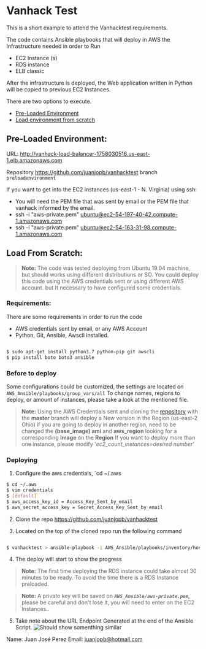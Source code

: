 # Vanhack Test


This is a short example to attend the Vanhacktest requirements.

The code contains Ansible playbooks that will deploy in AWS the Infrastructure needed in order to Run 
- EC2 Instance (s)
- RDS instance 
- ELB classic

After the infrastructure is deployed, the Web application written in Python will be copied to previous EC2 Instances.

  
There are two options to execute.
-  [Pre-Loaded Environment](#Pre-Loaded-Environment)
-  [Load environment from scratch](#Load-From-Scratch)

  

## Pre-Loaded Environment:

URL: http://vanhack-load-balancer-1758030516.us-east-1.elb.amazonaws.com

Repository https://github.com/juanjopb/vanhacktest branch `preloadenvironment`

  

If you want to get into the EC2 instances (us-east-1 - N. Virginia) using ssh:

- You will need the PEM file that was sent by email or the PEM file that vanhack informed by the email.
- ssh -i "aws-private.pem" ubuntu@ec2-54-197-40-42.compute-1.amazonaws.com
- ssh -i "aws-private.pem" ubuntu@ec2-54-163-31-98.compute-1.amazonaws.com

  
  

## Load From Scratch: 

>  **Note:** The code was tested deploying from Ubuntu 19.04 machine, but should works using different distributions or SO.
>  You could deploy this code using the AWS credentials sent or using different AWS account. but It necessary to have configured some credentials.


### Requirements:
There are some requirements in order to run the code 

- AWS credentials sent by email, or any AWS Account
- Python, Git, Ansible, Awscli installed.
```sh

$ sudo apt-get install python3.7 python-pip git awscli
$ pip install boto boto3 ansible

```

  

### Before to deploy

Some configurations could be customized, the settings are located on `AWS_Ansible/playbooks/group_vars/all`
To change names, regions to deploy, or amount of instances, please take a look at the mentioned file.
>  **Note:** Using the AWS Credentials sent and cloning the [repository](https://github.com/juanjopb/vanhacktest) with the **master** branch will deploy a New version in the Region (us-east-2 Ohio) if you are going to deploy in another region, need to be changed the **(base_image) ami** and **aws_region** looking for a corresponding **Image** on the **Region**
>  If you want to deploy more than one instance, please modify '*ec2_count_instances=desired number*'


### Deploying

1. Configure the aws credentials, `cd ~/.aws

```sh
$ cd ~/.aws
$ vim credentials
$ [default]
$ aws_access_key_id = Access_Key_Sent_by_email
$ aws_secret_access_key = Secret_Access_Key_Sent_by_email

```

2. Clone the repo https://github.com/juanjopb/vanhacktest

3. Located on the top of the cloned repo run the following command

```sh

$ vanhacktest > ansible-playbook -i AWS_Ansible/playbooks/inventory/hosts AWS_Ansible/playbooks/All-tasks.yml -e 'ansible_python_interpreter=/usr/bin/python3'

```
4. The deploy will start to show the progress 

>  **Note:** The first time deploying the RDS instance could take almost 30 minutes to be ready. To avoid the time there is a RDS Instance preloaded.

>  **Note:** A private key will be saved on ***`AWS_Ansible/aws-private.pem`,*** please be careful and don't lose it, you will need to enter on the EC2 Instances..

5. Take note about the URL Endpoint Generated at the end of the Ansible Script.
 ![Should show somenthing similar](https://vanhack-test.s3.amazonaws.com/Images/Ansible-Results.png)
 
  
Name: Juan José Perez
Email: juanjopb@hotmail.com

  
  
  
  